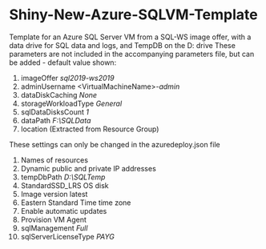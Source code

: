 # Shiny-New-Azure-SQLVM-Template
Template for an Azure SQL Server VM from a SQL-WS image offer, with a 
data drive for SQL data and logs, and TempDB on the D: drive
These parameters are not included in the accompanying parameters file, but can be added - default value shown:
1. imageOffer *sql2019-ws2019*
3. adminUsername \<VirtualMachineName\>*-admin*
3. dataDiskCaching *None*
4. storageWorkloadType *General*
4. sqlDataDisksCount *1*
5. dataPath *F:\\SQLData*
6. location (Extracted from Resource Group)

These settings can only be changed in the azuredeploy.json file
1. Names of resources
2. Dynamic public and private IP addresses
3. tempDbPath *D:\\SQLTemp*
3. StandardSSD_LRS OS disk 
4. Image version latest
5. Eastern Standard Time time zone
6. Enable automatic updates
7. Provision VM Agent
9. sqlManagement *Full*
10. sqlServerLicenseType *PAYG*

